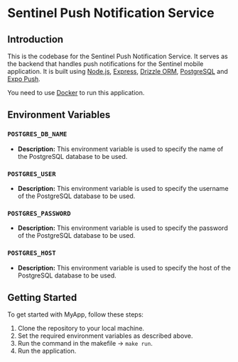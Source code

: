 # Sentinel Push Notification Service

## Introduction

This is the codebase for the Sentinel Push Notification Service. It serves as the backend that handles push notifications for the Sentinel mobile application. It is built using [Node.js](https://nodejs.org/en/), [Express](https://expressjs.com/), [Drizzle ORM](https://orm.drizzle.team/), [PostgreSQL](https://www.postgresql.org/) and [Expo Push](https://docs.expo.dev/push-notifications/overview/).

You need to use [Docker](https://www.docker.com/) to run this application.

## Environment Variables

### `POSTGRES_DB_NAME`

- **Description:** This environment variable is used to specify the name of the PostgreSQL database to be used.

### `POSTGRES_USER`

- **Description:** This environment variable is used to specify the username of the PostgreSQL database to be used.

### `POSTGRES_PASSWORD`

- **Description:** This environment variable is used to specify the password of the PostgreSQL database to be used.

### `POSTGRES_HOST`

- **Description:** This environment variable is used to specify the host of the PostgreSQL database to be used.

## Getting Started

To get started with MyApp, follow these steps:

1. Clone the repository to your local machine.
2. Set the required environment variables as described above.
3. Run the command in the makefile -> `make run`.
4. Run the application.
